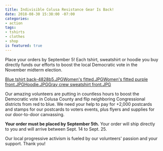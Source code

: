 ```yaml
---
title: Indivisible Colusa Resistance Gear Is Back!
date: 2018-08-30 15:38:00 -07:00
categories:
- action
tags:
- tshirts
- clothes
- shop
is featured: true
---
```


Place your orders by September 5! Each tshirt, sweatshirt or hoodie you buy directly funds our efforts to boost the local Democratic vote in the November midterm election.

[Blue tshirt back-4828b5.JPG](/uploads/Blue%20tshirt%20back-4828b5.JPG)[Women's fitted.JPG](/uploads/Women's%20fitted.JPG)[Women's fitted purple front.JPG](/uploads/Women's%20fitted%20purple%20front.JPG)[Hoodie.JPG](/uploads/Hoodie.JPG)[Gray crew sweatshirt front.JPG](/uploads/Gray%20crew%20sweatshirt%20front.JPG)

Our amazing volunteers are putting in countless hours to boost the Democratic vote in Colusa County and flip neighboring Congressional districts from red to blue. We need your help to pay for +2,000 postcards and stamps for our postcards to voters events, plus flyers and supplies for our door-to-door canvassing. 

**Your order must be placed by September 5th.** Your order will ship directly to you and will arrive  between Sept. 14 to Sept. 25. 

Our local progressive activism is fueled by our volunteers' passion and your support. Thank you! 